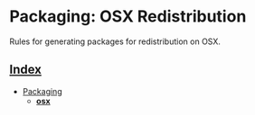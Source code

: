 # Packaging: OSX Redistribution

Rules for generating packages for redistribution on OSX.

## [Index](../../README.md)
- [Packaging](../README.md)
  - **[osx](./README.md)**
